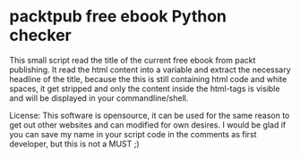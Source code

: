 # packtpub free ebook Python checker

This small script read the title of the current free ebook from packt publishing.
It read the html content into a variable and extract the necessary headline of the title, because the this is still
containing html code and white spaces, it get stripped and only the content inside the html-tags is visible and will 
be displayed in your commandline/shell.

License:
This software is opensource, it can be used for the same reason to get out other websites and can modified for 
own desires.
I would be glad if you can save my name in your script code in the comments as first developer, but this is not a MUST ;)

